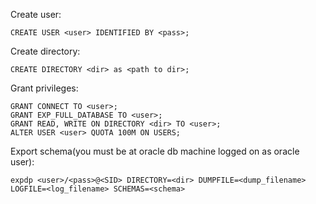 Create user:
```
CREATE USER <user> IDENTIFIED BY <pass>;
```
Create directory:
```
CREATE DIRECTORY <dir> as <path to dir>;
```
Grant privileges:
```
GRANT CONNECT TO <user>;
GRANT EXP_FULL_DATABASE TO <user>;
GRANT READ, WRITE ON DIRECTORY <dir> TO <user>;
ALTER USER <user> QUOTA 100M ON USERS;
```
Export schema(you must be at oracle db machine logged on as oracle user):
```
expdp <user>/<pass>@<SID> DIRECTORY=<dir> DUMPFILE=<dump_filename> LOGFILE=<log_filename> SCHEMAS=<schema>
```
